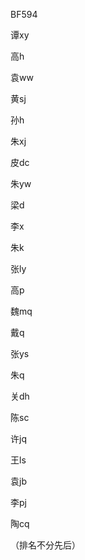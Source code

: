 BF594

谭xy

高h

袁ww

黄sj

孙h

朱xj

皮dc

朱yw

梁d

李x

朱k

张ly

高p

魏mq

戴q

张ys

朱q

关dh

陈sc

许jq

王ls

袁jb

李pj

陶cq

（排名不分先后）

